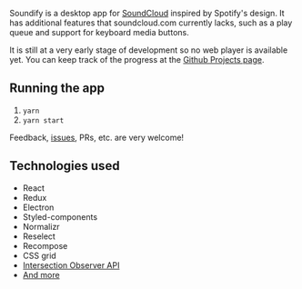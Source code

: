 Soundify is a desktop app for [SoundCloud](https://www.soundcloud.com) inspired by Spotify's design. It has additional features that soundcloud.com currently lacks, such as a play queue and support for keyboard media buttons.

It is still at a very early stage of development so no web player is available yet. You can keep track of the progress at the [Github Projects page](https://github.com/niekert/soundify/projects/1).

## Running the app

1. `yarn`
2. `yarn start`

Feedback, [issues](https://github.com/niekert/soundify/issues), PRs, etc. are very welcome!

## Technologies used

- React
- Redux
- Electron
- Styled-components
- Normalizr
- Reselect
- Recompose
- CSS grid
- [Intersection Observer API](https://developer.mozilla.org/en-US/docs/Web/API/Intersection_Observer_API)
- [And more](https://github.com/niekert/soundify/blob/master/package.json)




